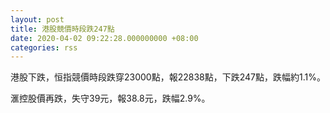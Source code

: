 ```yaml
---
layout: post
title: 港股競價時段跌247點
date: 2020-04-02 09:22:28.000000000 +08:00
categories: rss
---
```


港股下跌，恒指競價時段跌穿23000點，報22838點，下跌247點，跌幅約1.1%。

滙控股價再跌，失守39元，報38.8元，跌幅2.9%。
